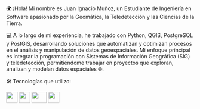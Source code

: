 🌍 ¡Hola!
Mi nombre es Juan Ignacio Muñoz, un Estudiante de Ingeniería en Software apasionado por la Geomática, la Teledetección y las Ciencias de la Tierra.

💻 A lo largo de mi experiencia, he trabajado con Python, QGIS, PostgreSQL y PostGIS, desarrollando soluciones que automatizan y optimizan procesos en el análisis y manipulación de datos geoespaciales. Mi enfoque principal es integrar la programación con Sistemas de Información Geográfica (SIG) y teledetección, permitiéndome trabajar en proyectos que exploran, analizan y modelan datos espaciales 🌐.

🛠️ Tecnologías que utilizo:

<p align="left"> <img src="https://upload.wikimedia.org/wikipedia/commons/3/3e/QGIS_logo_minimal.svg" height="30" width="30"> <img src="https://upload.wikimedia.org/wikipedia/commons/c/c3/Python-logo-notext.svg" height="30" width="30"> <img src="https://upload.wikimedia.org/wikipedia/commons/d/df/GDALLogoColor.svg" height="30" width="40"> <img src="https://upload.wikimedia.org/wikipedia/commons/7/7b/Logo_square_postgis.png" height="30" width="30"> </p>
